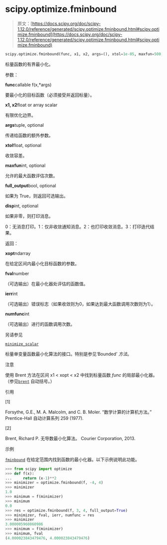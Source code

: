 # scipy.optimize.fminbound

> 原文：[https://docs.scipy.org/doc/scipy-1.12.0/reference/generated/scipy.optimize.fminbound.html#scipy.optimize.fminbound](https://docs.scipy.org/doc/scipy-1.12.0/reference/generated/scipy.optimize.fminbound.html#scipy.optimize.fminbound)

```py
scipy.optimize.fminbound(func, x1, x2, args=(), xtol=1e-05, maxfun=500, full_output=0, disp=1)
```

标量函数的有界最小化。

参数：

**func**callable f(x,*args)

要最小化的目标函数（必须接受并返回标量）。

**x1, x2**float or array scalar

有限优化边界。

**args**tuple, optional

传递给函数的额外参数。

**xtol**float, optional

收敛容差。

**maxfun**int, optional

允许的最大函数评估次数。

**full_output**bool, optional

如果为 True，则返回可选输出。

**disp**int, optional

如果非零，则打印消息。

0：无消息打印。1：仅非收敛通知消息。2：也打印收敛消息。3：打印迭代结果。

返回：

**xopt**ndarray

在给定区间内最小化目标函数的参数。

**fval**number

（可选输出）在最小化器处评估的函数值。

**ierr**int

（可选输出）错误标志（如果收敛则为0，如果达到最大函数调用次数则为1）。

**numfunc**int

（可选输出）进行的函数调用次数。

另请参见

[`minimize_scalar`](https://docs.scipy.org/doc/scipy-1.12.0/reference/generated/scipy.optimize.minimize_scalar.html#scipy.optimize.minimize_scalar "scipy.optimize.minimize_scalar")

标量单变量函数最小化算法的接口。特别是参见‘Bounded’ *方法*。

注意

使用 Brent 方法在区间 x1 < xopt < x2 中找到标量函数 *func* 的局部最小化器。（参见[`brent`](https://docs.scipy.org/doc/scipy-1.12.0/reference/generated/scipy.optimize.brent.html#scipy.optimize.brent "scipy.optimize.brent") 自动括号。）

引用

[1]

Forsythe, G.E., M. A. Malcolm, and C. B. Moler. “数学计算的计算机方法。” Prentice-Hall 自动计算系列 259 (1977).

[2]

Brent, Richard P. 无导数最小化算法。 Courier Corporation, 2013.

示例

[`fminbound`](#scipy.optimize.fminbound "scipy.optimize.fminbound") 在给定范围内找到函数的最小化器。以下示例说明此功能。

```py
>>> from scipy import optimize
>>> def f(x):
...     return (x-1)**2
>>> minimizer = optimize.fminbound(f, -4, 4)
>>> minimizer
1.0
>>> minimum = f(minimizer)
>>> minimum
0.0
>>> res = optimize.fminbound(f, 3, 4, full_output=True)
>>> minimizer, fval, ierr, numfunc = res
>>> minimizer
3.000005960860986
>>> minimum = f(minimizer)
>>> minimum, fval
(4.000023843479476, 4.000023843479476) 
```
